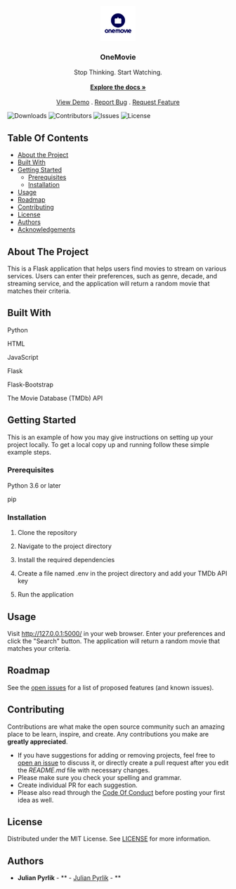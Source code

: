 <br/>
<p align="center">
  <a href="https://github.com/julianpyrlik/OneMovie">
    <img src="static/assets/logo.png" alt="Logo" width="80" height="80">
  </a>

  <h3 align="center">OneMovie</h3>

  <p align="center">
    Stop Thinking. Start Watching.
    <br/>
    <br/>
    <a href="https://github.com/julianpyrlik/OneMovie"><strong>Explore the docs »</strong></a>
    <br/>
    <br/>
    <a href="https://github.com/julianpyrlik/OneMovie">View Demo</a>
    .
    <a href="https://github.com/julianpyrlik/OneMovie/issues">Report Bug</a>
    .
    <a href="https://github.com/julianpyrlik/OneMovie/issues">Request Feature</a>
  </p>
</p>

![Downloads](https://img.shields.io/github/downloads/julianpyrlik/OneMovie/total) ![Contributors](https://img.shields.io/github/contributors/julianpyrlik/OneMovie?color=dark-green) ![Issues](https://img.shields.io/github/issues/julianpyrlik/OneMovie) ![License](https://img.shields.io/github/license/julianpyrlik/OneMovie) 

## Table Of Contents

* [About the Project](#about-the-project)
* [Built With](#built-with)
* [Getting Started](#getting-started)
  * [Prerequisites](#prerequisites)
  * [Installation](#installation)
* [Usage](#usage)
* [Roadmap](#roadmap)
* [Contributing](#contributing)
* [License](#license)
* [Authors](#authors)
* [Acknowledgements](#acknowledgements)

## About The Project

This is a Flask application that helps users find movies to stream on various services. Users can enter their preferences, such as genre, decade, and streaming service, and the application will return a random movie that matches their criteria.

## Built With

Python

HTML

JavaScript

Flask

Flask-Bootstrap

The Movie Database (TMDb) API

## Getting Started

This is an example of how you may give instructions on setting up your project locally.
To get a local copy up and running follow these simple example steps.

### Prerequisites

Python 3.6 or later

pip

### Installation

1. Clone the repository

2. Navigate to the project directory

3. Install the required dependencies

4. Create a file named .env in the project directory and add your TMDb API key

5. Run the application


## Usage

Visit http://127.0.0.1:5000/ in your web browser.
Enter your preferences and click the "Search" button.
The application will return a random movie that matches your criteria.

## Roadmap

See the [open issues](https://github.com/julianpyrlik/OneMovie/issues) for a list of proposed features (and known issues).

## Contributing

Contributions are what make the open source community such an amazing place to be learn, inspire, and create. Any contributions you make are **greatly appreciated**.
* If you have suggestions for adding or removing projects, feel free to [open an issue](https://github.com/julianpyrlik/OneMovie/issues/new) to discuss it, or directly create a pull request after you edit the *README.md* file with necessary changes.
* Please make sure you check your spelling and grammar.
* Create individual PR for each suggestion.
* Please also read through the [Code Of Conduct](https://github.com/julianpyrlik/OneMovie/blob/main/CODE_OF_CONDUCT.md) before posting your first idea as well.

## License

Distributed under the MIT License. See [LICENSE](https://github.com/julianpyrlik/OneMovie/blob/main/LICENSE.md) for more information.

## Authors

* **Julian Pyrlik** - ** - [Julian Pyrlik](https://github.com/julianpyrlik) - **


